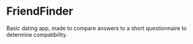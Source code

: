 # FriendFinder
Basic dating app, made to compare answers to a short questionnaire to determine compatibility. 
